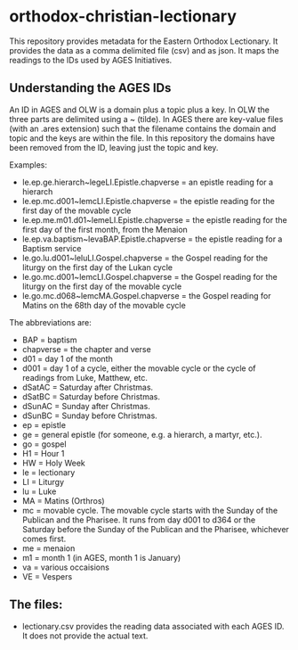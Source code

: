 # orthodox-christian-lectionary
This repository provides metadata for the Eastern Orthodox Lectionary.  It provides the data as a comma delimited file (csv) and as json.  It maps the readings to the IDs used by AGES Initiatives.

## Understanding the AGES IDs

An ID in AGES and OLW is a domain plus a topic plus a key.  In OLW the three parts are delimited using a ~ (tilde).  In AGES there are key-value files (with an .ares extension) such that the filename contains the domain and topic and the keys are within the file.
In this repository the domains have been removed from the ID, leaving just the topic and key.

Examples: 
- le.ep.ge.hierarch~legeLI.Epistle.chapverse = an epistle reading for a hierarch
- le.ep.mc.d001~lemcLI.Epistle.chapverse = the epistle reading for the first day of the movable cycle
- le.ep.me.m01.d01~lemeLI.Epistle.chapverse = the epistle reading for the first day of the first month, from the Menaion
- le.ep.va.baptism~levaBAP.Epistle.chapverse = the epistle reading for a Baptism service
- le.go.lu.d001~leluLI.Gospel.chapverse = the Gospel reading for the liturgy on the first day of the Lukan cycle
- le.go.mc.d001~lemcLI.Gospel.chapverse = the Gospel reading for the liturgy on the first day of the movable cycle
- le.go.mc.d068~lemcMA.Gospel.chapverse = the Gospel reading for Matins on the 68th day of the movable cycle

The abbreviations are:

- BAP = baptism
- chapverse = the chapter and verse
- d01 = day 1 of the month
- d001 = day 1 of a cycle, either the movable cycle or the cycle of readings from Luke, Matthew, etc.
- dSatAC = Saturday after Christmas.  
- dSatBC = Saturday before Christmas.  
- dSunAC = Sunday after Christmas.  
- dSunBC = Sunday before Christmas.  
- ep = epistle
- ge = general epistle (for someone, e.g. a hierarch, a martyr, etc.).
- go = gospel
- H1 = Hour 1
- HW = Holy Week
- le = lectionary
- LI = Liturgy
- lu = Luke
- MA = Matins (Orthros)
- mc = movable cycle.  The movable cycle starts with the Sunday of the Publican and the Pharisee.  It runs from day d001 to d364 or the Saturday before the Sunday of the Publican and the Pharisee, whichever comes first.
- me = menaion
- m1 = month 1 (in AGES, month 1 is January)
- va = various occaisions
- VE = Vespers

## The files:

- lectionary.csv provides the reading data associated with each AGES ID.  It does not provide the actual text.
